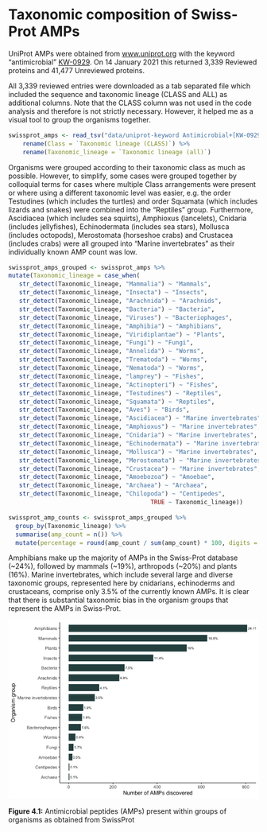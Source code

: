 Taxonomic composition of Swiss-Prot AMPs
================

UniProt AMPs were obtained from www.uniprot.org with the keyword
“antimicrobial” [KW-0929](https://www.uniprot.org/keywords/KW-0929).
On 14 January 2021 this returned 3,339 Reviewed proteins and 41,477
Unreviewed proteins.

All 3,339 reviewed entries were downloaded as a tab separated file which
included the sequence and taxonomic lineage (CLASS and ALL) as
additional columns. Note that the CLASS column was not used in the code
analysis and therefore is not strictly necessary. However, it helped me
as a visual tool to group the organisms together.

``` r
swissprot_amps <- read_tsv("data/uniprot-keyword Antimicrobial+[KW-0929] -filtered-reviewed yes.tab") %>%
    rename(Class = `Taxonomic lineage (CLASS)`) %>%
    rename(Taxonomic_lineage = `Taxonomic lineage (all)`)
```

Organisms were grouped according to their taxonomic class as much as
possible. However, to simplify, some cases were grouped together by
colloquial terms for cases where multiple Class arrangements were
present or where using a different taxonomic level was easier, e.g. the
order Testudines (which includes the turtles) and order Squamata (which
includes lizards and snakes) were combined into the “Reptiles” group.
Furthermore, Ascidiacea (which includes sea squirts), Amphioxus
(lancelets), Cnidaria (includes jellyfishes), Echinodermata (includes
sea stars), Mollusca (includes octopods), Merostomata (horseshoe crabs)
and Crustacea (includes crabs) were all grouped into “Marine
invertebrates” as their individually known AMP count was low.

``` r
swissprot_amps_grouped <- swissprot_amps %>%
mutate(Taxonomic_lineage = case_when(
   str_detect(Taxonomic_lineage, "Mammalia") ~ "Mammals",
   str_detect(Taxonomic_lineage, "Insecta") ~ "Insects",
   str_detect(Taxonomic_lineage, "Arachnida") ~ "Arachnids",
   str_detect(Taxonomic_lineage, "Bacteria") ~ "Bacteria",
   str_detect(Taxonomic_lineage, "Viruses") ~ "Bacteriophages",
   str_detect(Taxonomic_lineage, "Amphibia") ~ "Amphibians",
   str_detect(Taxonomic_lineage, "Viridiplantae") ~ "Plants",
   str_detect(Taxonomic_lineage, "Fungi") ~ "Fungi",
   str_detect(Taxonomic_lineage, "Annelida") ~ "Worms",
   str_detect(Taxonomic_lineage, "Trematoda") ~ "Worms",
   str_detect(Taxonomic_lineage, "Nematoda") ~ "Worms",
   str_detect(Taxonomic_lineage, "lamprey") ~ "Fishes",
   str_detect(Taxonomic_lineage, "Actinopteri") ~ "Fishes",
   str_detect(Taxonomic_lineage, "Testudines") ~ "Reptiles",
   str_detect(Taxonomic_lineage, "Squamata") ~ "Reptiles", 
   str_detect(Taxonomic_lineage, "Aves") ~ "Birds", 
   str_detect(Taxonomic_lineage, "Ascidiacea") ~ "Marine invertebrates", 
   str_detect(Taxonomic_lineage, "Amphioxus") ~ "Marine invertebrates", 
   str_detect(Taxonomic_lineage, "Cnidaria") ~ "Marine invertebrates", 
   str_detect(Taxonomic_lineage, "Echinodermata") ~ "Marine invertebrates", 
   str_detect(Taxonomic_lineage, "Mollusca") ~ "Marine invertebrates",
   str_detect(Taxonomic_lineage, "Merostomata") ~ "Marine invertebrates",
   str_detect(Taxonomic_lineage, "Crustacea") ~ "Marine invertebrates",
   str_detect(Taxonomic_lineage, "Amoebozoa") ~ "Amoebae",
   str_detect(Taxonomic_lineage, "Archaea") ~ "Archaea",
   str_detect(Taxonomic_lineage, "Chilopoda") ~ "Centipedes",
                                        TRUE ~ Taxonomic_lineage))
```

``` r
swissprot_amp_counts <- swissprot_amps_grouped %>%
  group_by(Taxonomic_lineage) %>% 
  summarise(amp_count = n()) %>% 
  mutate(percentage = round(amp_count / sum(amp_count) * 100, digits = 1))
```

Amphibians make up the majority of AMPs in the Swiss-Prot database
(\~24%), followed by mammals (\~19%), arthropods (\~20%) and plants
(16%). Marine invertebrates, which include several large and diverse
taxonomic groups, represented here by cnidarians, echinoderms and
crustaceans, comprise only 3.5% of the currently known AMPs. It is clear
that there is substantial taxonomic bias in the organism groups that
represent the AMPs in Swiss-Prot.

![](04_taxonomic_composition_files/figure-gfm/unnamed-chunk-5-1.png)<!-- -->

**Figure 4.1:** Antimicrobial peptides (AMPs) present within groups of
organisms as obtained from SwissProt
